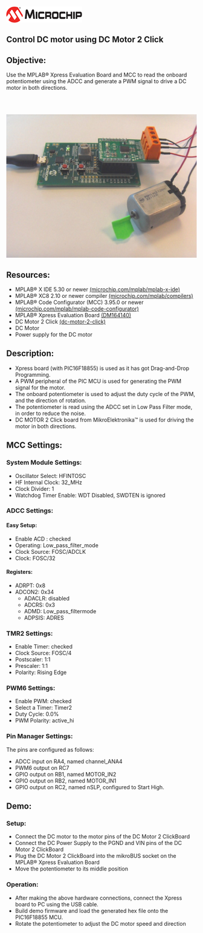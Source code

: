 <div id="readme" class="Box-body readme blob js-code-block-container">
 <article class="markdown-body entry-content p-3 p-md-6" itemprop="text"><p><a href="https://www.microchip.com" rel="nofollow"><img src="images/MicrochipLogo.png" alt="MCHP" style="max-width:100%;"></a></p>

# Control DC motor using DC Motor 2 Click

## Objective:
Use the MPLAB® Xpress Evaluation Board and MCC to read the onboard potentiometer using the ADCC and generate a PWM signal to drive a DC motor in both directions.

</br></br>

<img src="images/dc-motor.jpg" alt="Hardware Setup"/>

## Resources:
- MPLAB® X IDE 5.30 or newer [(microchip.com/mplab/mplab-x-ide)](http://www.microchip.com/mplab/mplab-x-ide)
- MPLAB® XC8 2.10 or newer compiler [(microchip.com/mplab/compilers)](http://www.microchip.com/mplab/compilers)
- MPLAB® Code Configurator (MCC) 3.95.0 or newer [(microchip.com/mplab/mplab-code-configurator)](https://www.microchip.com/mplab/mplab-code-configurator)
- MPLAB® Xpress Evaluation Board [(DM164140)](https://www.microchip.com/Developmenttools/ProductDetails/PartNo/DM164140)
- DC Motor 2 Click [(dc-motor-2-click)](https://www.mikroe.com/dc-motor-2-click)
- DC Motor
- Power supply for the DC motor

## Description:

- Xpress board (with PIC16F18855) is used as it has got Drag-and-Drop Programming.
- A PWM peripheral of the PIC MCU is used for generating the PWM signal for the motor.
- The onboard potentiometer is used to adjust the duty cycle of the PWM, and the direction of rotation.
- The potentiometer is read using the ADCC set in Low Pass Filter mode, in order to reduce the noise.
- DC MOTOR 2 Click board from MikroElektronika™ is used for driving the motor in both directions.

## MCC Settings:

### System Module Settings:
- Oscillator Select: HFINTOSC
- HF Internal Clock: 32_MHz
- Clock Divider: 1
- Watchdog Timer Enable: WDT Disabled, SWDTEN is ignored

### ADCC Settings:
#### Easy Setup:
- Enable ACD : checked
- Operating: Low_pass_filter_mode
- Clock Source: FOSC/ADCLK
- Clock: FOSC/32

#### Registers:
- ADRPT: 0x8
- ADCON2: 0x34
    - ADACLR: disabled
    - ADCRS: 0x3
    - ADMD: Low_pass_filtermode
    - ADPSIS: ADRES

### TMR2 Settings:
- Enable Timer: checked
- Clock Source: FOSC/4
- Postscaler: 1:1
- Prescaler: 1:1
- Polarity: Rising Edge

### PWM6 Settings:
- Enable PWM: checked
- Select a Timer: Timer2
- Duty Cycle: 0.0%
- PWM Polarity: active_hi

### Pin Manager Settings:
The pins are configured as follows:

- ADCC input on RA4, named channel_ANA4
- PWM6 output on RC7
- GPIO output on RB1, named MOTOR_IN2
- GPIO output on RB2, named MOTOR_IN1
- GPIO output on RC2, named nSLP, configured to Start High.

## Demo:

### Setup:
- Connect the DC motor to the motor pins of the DC Motor 2 ClickBoard
- Connect the DC Power Supply to the PGND and VIN pins of the DC Motor 2 ClickBoard
- Plug the DC Motor 2 ClickBoard into the mikroBUS socket on the MPLAB® Xpress Evaluation Board
- Move the potentiometer to its middle position

### Operation:
- After making the above hardware connections, connect the Xpress board to PC using the USB cable.
- Build demo firmware and load the generated hex file onto the PIC16F18855 MCU.
- Rotate the potentiometer to adjust the DC motor speed and direction
